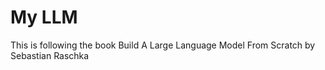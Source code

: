 # My LLM

This is following the book Build A Large Language Model From Scratch by Sebastian Raschka
